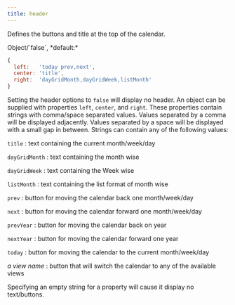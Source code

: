 ```yaml
---
title: header
---
```


Defines the buttons and title at the top of the calendar.

<div class='spec' markdown='1'>
Object/`false`, *default:*

```js
{
  left:   'today prev,next',
  center: 'title',
  right:  'dayGridMonth,dayGridWeek,listMonth'
}
```
</div>

Setting the header options to `false` will display no header. An object can be supplied with properties `left`, `center`, and `right`. These properties contain strings with comma/space separated values. Values separated by a comma will be displayed adjacently. Values separated by a space will be displayed with a small gap in between. Strings can contain any of the following values:

`title`
:   text containing the current month/week/day

`dayGridMonth`
:   text containing the month wise

`dayGridWeek`
:   text containing the Week wise

`listMonth`
:   text containing the list format of month wise

`prev`
:   button for moving the calendar back one month/week/day

`next`
:   button for moving the calendar forward one month/week/day

`prevYear`
:   button for moving the calendar back on year

`nextYear`
:   button for moving the calendar forward one year

`today`
:   button for moving the calendar to the current month/week/day

*a view name*
:   button that will switch the calendar to any of the available views


Specifying an empty string for a property will cause it display no text/buttons.

